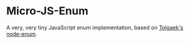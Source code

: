 Micro-JS-Enum
=============

A very, very tiny JavaScript enum implementation, based on <a href="https://github.com/tolgaek/node-enum" target="_blank">Tolgaek's node-enum</a>.
